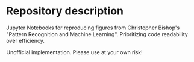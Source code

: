 # Repository description
Jupyter Notebooks for reproducing figures from Christopher Bishop's "Pattern Recognition and Machine Learning".
Prioritizing code readability over efficiency.

Unofficial implementation. Please use at your own risk!
